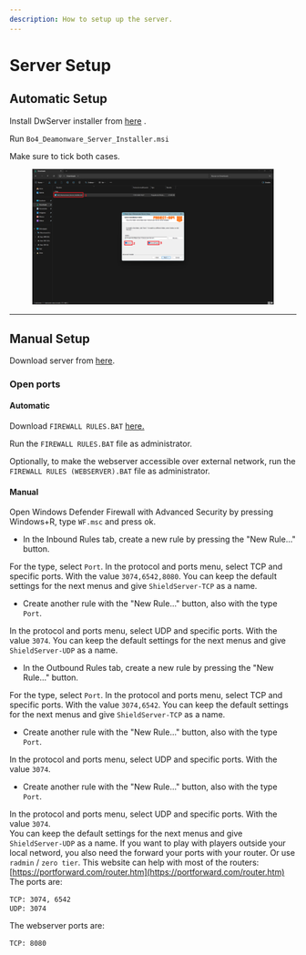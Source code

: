 ```yaml
---
description: How to setup up the server.
---
```


# Server Setup

## Automatic Setup

Install DwServer installer from [here](https://cdn.discordapp.com/attachments/1163956866309697588/1170755715497988227/Bo4\_Deamonware\_Server\_Installer.msi?ex=65a4063a\&is=6591913a\&hm=b61c299d67c09cc565dd2397650749eb6af9718addc92f6144436ba0ac4f1e81&) .

Run `Bo4_Deamonware_Server_Installer.msi`

Make sure to tick both cases.

<figure><img src="../.gitbook/assets/Captura de pantalla 2024-01-17 143135.png" alt=""><figcaption></figcaption></figure>

***

## Manual Setup

Download server from [here](https://cdn.discordapp.com/attachments/1163956866309697588/1164304363515293696/DW\_SERVER.rar?ex=65a83d6f\&is=6595c86f\&hm=e971e176a9679610ec1a7e8d81ca0ba2bebdabe650475b435c3d62aeecb183c1&).

### Open ports

#### Automatic

Download `FIREWALL RULES.BAT`  [here.](https://cdn.discordapp.com/attachments/1160535315648356437/1197963063492624525/FIREWALL\_RULES.BAT?ex=65bd2d0b\&is=65aab80b\&hm=5afe3b2d5bbc28f8c753d48d1252da20b4add5540cae1830c3d3971a8043985e&)

Run the `FIREWALL RULES.BAT` file as administrator.&#x20;

Optionally, to make the webserver accessible over external network, run the `FIREWALL RULES (WEBSERVER).BAT` file as administrator.

#### Manual

Open Windows Defender Firewall with Advanced Security by pressing Windows+R, type `WF.msc` and press ok.

* In the Inbound Rules tab, create a new rule by pressing the "New Rule..." button.

For the type, select `Port`. In the protocol and ports menu, select TCP and specific ports. With the value `3074,6542,8080`. You can keep the default settings for the next menus and give `ShieldServer-TCP` as a name.

* Create another rule with the "New Rule..." button, also with the type `Port`.

In the protocol and ports menu, select UDP and specific ports. With the value `3074`. You can keep the default settings for the next menus and give `ShieldServer-UDP` as a name.

* In the Outbound Rules tab, create a new rule by pressing the "New Rule..." button.

For the type, select `Port`. In the protocol and ports menu, select TCP and specific ports. With the value `3074,6542`. You can keep the default settings for the next menus and give `ShieldServer-TCP` as a name.

* Create another rule with the "New Rule..." button, also with the type `Port`.

In the protocol and ports menu, select UDP and specific ports. With the value `3074`.

* Create another rule with the "New Rule..." button, also with the type `Port`.

In the protocol and ports menu, select UDP and specific ports. With the value `3074`.\
You can keep the default settings for the next menus and give `ShieldServer-UDP` as a name. If you want to play with players outside your local netword, you also need the forward your ports with your router. Or use `radmin` / `zero tier`. This website can help with most of the routers: [https://portforward.com/router.htm](https://portforward.com/router.htm) The ports are:

```
TCP: 3074, 6542
UDP: 3074
```

The webserver ports are:

```
TCP: 8080
```
